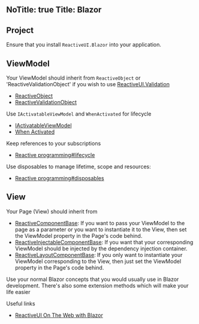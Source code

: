 NoTitle: true
Title: Blazor
---

## Project

Ensure that you install `ReactiveUI.Blazor` into your application.

## ViewModel

Your ViewModel should inherit from `ReactiveObject` or 'ReactiveValidationObject' if you wish to use [ReactiveUI.Validation](https://www.reactiveui.net/docs/handbook/user-input-validation/)

- [ReactiveObject](https://reactiveui.net/api/reactiveui/reactiveobject/)
- [ReactiveValidationObject](https://reactiveui.net/api/reactiveui.validation.helpers/reactivevalidationobject/)

Use `IActivatableViewModel` and `WhenActivated` for lifecycle

- [IActivatableViewModel](https://reactiveui.net/api/reactiveui/IActivatableViewModel/)
- [When Activated](https://reactiveui.net/docs/handbook/when-activated/)

Keep references to your subscriptions

- [Reactive programming#lifecycle](https://reactiveui.net/docs/reactive-programming/#lifecycle)

Use disposables to manage lifetime, scope and resources:

- [Reactive programming#disposables](https://reactiveui.net/docs/reactive-programming/#disposables)

## View

Your Page (View) should inherit from

- [ReactiveComponentBase<T>](https://www.reactiveui.net/api/reactiveui.blazor/reactivecomponentbase_1/): If you want to pass your ViewModel to the page as a parameter or you want to instantiate it to the View, then set the ViewModel property in the Page's code behind.
- [ReactiveInjectableComponentBase<T>](https://www.reactiveui.net/api/reactiveui.blazor/reactiveinjectablecomponentbase_1/): If you want that your corresponding ViewModel should be injected by the dependency injection container.
- [ReactiveLayoutComponentBase](https://www.reactiveui.net/api/reactiveui.blazor/reactivelayoutcomponentbase_1/): If you only want to instantiate your ViewModel corresponding to the View, then just set the ViewModel property in the Page's code behind.


Use your normal Blazor concepts that you would usually use in Blazor development. There's also some extension methods which will make your life easier

Useful links
- [ReactiveUI On The Web with Blazor](https://www.reactiveui.net/blog/2020/07/article-blazor-compelling-example)
